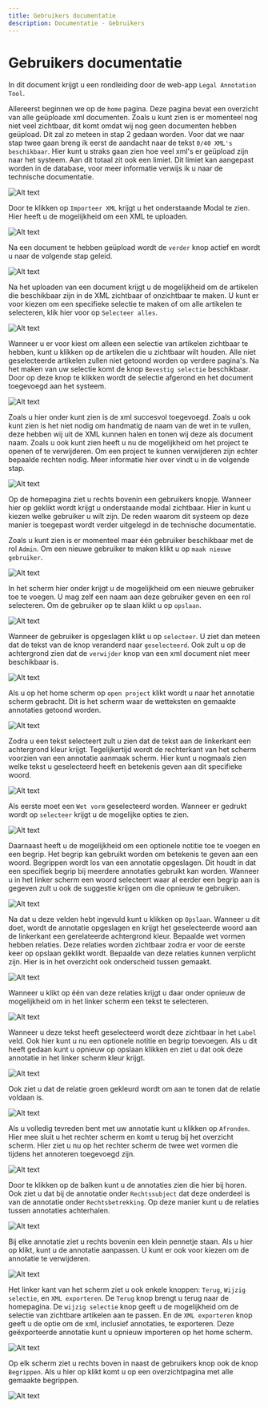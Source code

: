 ```yaml
---
title: Gebruikers documentatie
description: Documentatie - Gebruikers
---
```


# Gebruikers documentatie

In dit document krijgt u een rondleiding door de web-app `Legal Annotation Tool`. 

Allereerst beginnen we op de `home` pagina. Deze pagina bevat een overzicht van alle geüploade xml documenten. Zoals u kunt zien is er momenteel nog niet veel zichtbaar, dit komt omdat wij nog geen documenten hebben geüpload. Dit zal zo meteen in stap 2 gedaan worden. Voor dat we naar stap twee gaan breng ik eerst de aandacht naar de tekst `0/40 XML's beschikbaar`. Hier kunt u straks gaan zien hoe veel xml's er geüpload zijn naar het systeem. Aan dit totaal zit ook een limiet. Dit limiet kan aangepast worden in de database, voor meer informatie verwijs ik u naar de technische documentatie.

![Alt text](gebruikers_documentatie_fotos/image-1.png)

Door te klikken op `Importeer XML` krijgt u het onderstaande Modal te zien. Hier heeft u de mogelijkheid om een XML te uploaden. 

![Alt text](gebruikers_documentatie_fotos/image.png)

Na een document te hebben geüpload wordt de `verder` knop actief en wordt u naar de volgende stap geleid.

![Alt text](gebruikers_documentatie_fotos/image-2.png)

Na het uploaden van een document krijgt u de mogelijkheid om de artikelen die beschikbaar zijn in de XML zichtbaar of onzichtbaar te maken. U kunt er voor kiezen om een specifieke selectie te maken of om alle artikelen te selecteren, klik hier voor op `Selecteer alles`.

![Alt text](gebruikers_documentatie_fotos/image-3.png)

Wanneer u er voor kiest om alleen een selectie van artikelen zichtbaar te hebben, kunt u klikken op de artikelen die u zichtbaar wilt houden. Alle niet geselecteerde artikelen zullen niet getoond worden op verdere pagina's. Na het maken van uw selectie komt de knop `Bevestig selectie` beschikbaar. Door op deze knop te klikken wordt de selectie afgerond en het document toegevoegd aan het systeem.

![Alt text](gebruikers_documentatie_fotos/image-4.png)

Zoals u hier onder kunt zien is de xml succesvol toegevoegd. Zoals u ook kunt zien is het niet nodig om handmatig de naam van de wet in te vullen, deze hebben wij uit de XML kunnen halen en tonen wij deze als document naam. Zoals u ook kunt zien heeft u nu de mogelijkheid om het project te openen of te verwijderen. Om een project te kunnen verwijderen zijn echter bepaalde rechten nodig. Meer informatie hier over vindt u in de volgende stap.

![Alt text](gebruikers_documentatie_fotos/image-5.png)

Op de homepagina ziet u rechts bovenin een gebruikers knopje. Wanneer hier op geklikt wordt krijgt u onderstaande modal zichtbaar. Hier in kunt u kiezen welke gebruiker u wilt zijn. De reden waarom dit systeem op deze manier is toegepast wordt verder uitgelegd in de technische documentatie. 

Zoals u kunt zien is er momenteel maar één gebruiker beschikbaar met de rol `Admin`. Om een nieuwe gebruiker te maken klikt u op `maak nieuwe gebruiker`.

![Alt text](gebruikers_documentatie_fotos/image-6.png)

In het scherm hier onder krijgt u de mogelijkheid om een nieuwe gebruiker toe te voegen. U mag zelf een naam aan deze gebruiker geven en een rol selecteren. Om de gebruiker op te slaan klikt u op `opslaan`.

![Alt text](gebruikers_documentatie_fotos/image-7.png)

Wanneer de gebruiker is opgeslagen klikt u op `selecteer`. U ziet dan meteen dat de tekst van de knop veranderd naar `geselecteerd`. Ook zult u op de achtergrond zien dat de `verwijder` knop van een xml document niet meer beschikbaar is.

![Alt text](gebruikers_documentatie_fotos/image-8.png)

Als u op het home scherm op `open project` klikt wordt u naar het annotatie scherm gebracht. Dit is het scherm waar de wetteksten en gemaakte annotaties getoond worden. 

![Alt text](gebruikers_documentatie_fotos/image-9.png)

Zodra u een tekst selecteert zult u zien dat de tekst aan de linkerkant een achtergrond kleur krijgt. Tegelijkertijd wordt de rechterkant van het scherm voorzien van een annotatie aanmaak scherm. Hier kunt u nogmaals zien welke tekst u geselecteerd heeft en betekenis geven aan dit specifieke woord. 

![Alt text](gebruikers_documentatie_fotos/image-10.png)

Als eerste moet een `Wet vorm` geselecteerd worden. Wanneer er gedrukt wordt op `selecteer` krijgt u de mogelijke opties te zien.

![Alt text](gebruikers_documentatie_fotos/image-11.png)

Daarnaast heeft u de mogelijkheid om een optionele notitie toe te voegen en een begrip. Het begrip kan gebruikt worden om betekenis te geven aan een woord. Begrippen wordt los van een annotatie opgeslagen. Dit houdt in dat een specifiek begrip bij meerdere annotaties gebruikt kan worden. Wanneer u in het linker scherm een woord selecteert waar al eerder een begrip aan is gegeven zult u ook de suggestie krijgen om die opnieuw te gebruiken.

![Alt text](gebruikers_documentatie_fotos/image-12.png)

Na dat u deze velden hebt ingevuld kunt u klikken op `Opslaan`. Wanneer u dit doet, wordt de annotatie opgeslagen en krijgt het geselecteerde woord aan de linkerkant een gerelateerde achtergrond kleur. Bepaalde wet vormen hebben relaties. Deze relaties worden zichtbaar zodra er voor de eerste keer op opslaan geklikt wordt. Bepaalde van deze relaties kunnen verplicht zijn. Hier is in het overzicht ook onderscheid tussen gemaakt. 

![Alt text](gebruikers_documentatie_fotos/image-13.png)

Wanneer u klikt op één van deze relaties krijgt u daar onder opnieuw de mogelijkheid om in het linker scherm een tekst te selecteren.

![Alt text](gebruikers_documentatie_fotos/image-14.png)

Wanneer u deze tekst heeft geselecteerd wordt deze zichtbaar in het `Label` veld. Ook hier kunt u nu een optionele notitie en begrip toevoegen. Als u dit heeft gedaan kunt u opnieuw op opslaan klikken en ziet u dat ook deze annotatie in het linker scherm kleur krijgt. 

![Alt text](gebruikers_documentatie_fotos/image-15.png)

Ook ziet u dat de relatie groen gekleurd wordt om aan te tonen dat de relatie voldaan is.

![Alt text](gebruikers_documentatie_fotos/image-16.png)

Als u volledig tevreden bent met uw annotatie kunt u klikken op `Afronden`. Hier mee sluit u het rechter scherm en komt u terug bij het overzicht scherm. Hier ziet u nu op het rechter scherm de twee wet vormen die tijdens het annoteren toegevoegd zijn. 

![Alt text](gebruikers_documentatie_fotos/image-17.png)

Door te klikken op de balken kunt u de annotaties zien die hier bij horen. Ook ziet u dat bij de annotatie onder `Rechtssubject` dat deze onderdeel is van de annotatie onder `Rechtsbetrekking`. Op deze manier kunt u de relaties tussen annotaties achterhalen.

![Alt text](gebruikers_documentatie_fotos/image-18.png)

Bij elke annotatie ziet u rechts bovenin een klein pennetje staan. Als u hier op klikt, kunt u de annotatie aanpassen. U kunt er ook voor kiezen om de annotatie te verwijderen.

![Alt text](gebruikers_documentatie_fotos/image-19.png)

Het linker kant van het scherm ziet u ook enkele knoppen: `Terug`, `Wijzig selectie`, en `XML exporteren`.
De `Terug` knop brengt u terug naar de homepagina. De `wijzig selectie` knop geeft u de mogelijkheid om de selectie van zichtbare artikelen aan te passen. En de `XML exporteren` knop geeft u de optie om de xml, inclusief annotaties, te exporteren. Deze geëxporteerde annotatie kunt u opnieuw importeren op het home scherm.

![Alt text](gebruikers_documentatie_fotos/image-21.png)

Op elk scherm ziet u rechts boven in naast de gebruikers knop ook de knop `Begrippen`. Als u hier op klikt komt u op een overzichtpagina met alle gemaakte begrippen.

![Alt text](gebruikers_documentatie_fotos/image-20.png)